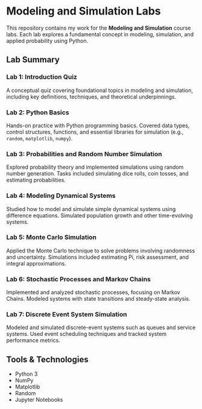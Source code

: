 # Modeling and Simulation Labs

This repository contains my work for the **Modeling and Simulation** course labs. Each lab explores a fundamental concept in modeling, simulation, and applied probability using Python.

## Lab Summary

###  Lab 1: Introduction Quiz
A conceptual quiz covering foundational topics in modeling and simulation, including key definitions, techniques, and theoretical underpinnings.

###  Lab 2: Python Basics
Hands-on practice with Python programming basics. Covered data types, control structures, functions, and essential libraries for simulation (e.g., `random`, `matplotlib`, `numpy`).

###  Lab 3: Probabilities and Random Number Simulation
Explored probability theory and implemented simulations using random number generation. Tasks included simulating dice rolls, coin tosses, and estimating probabilities.

###  Lab 4: Modeling Dynamical Systems
Studied how to model and simulate simple dynamical systems using difference equations. Simulated population growth and other time-evolving systems.

###  Lab 5: Monte Carlo Simulation
Applied the Monte Carlo technique to solve problems involving randomness and uncertainty. Simulations included estimating Pi, risk assessment, and integral approximations.

###  Lab 6: Stochastic Processes and Markov Chains
Implemented and analyzed stochastic processes, focusing on Markov Chains. Modeled systems with state transitions and steady-state analysis.

###  Lab 7: Discrete Event System Simulation
Modeled and simulated discrete-event systems such as queues and service systems. Used event scheduling techniques and tracked system performance metrics.

## Tools & Technologies
- Python 3
- NumPy
- Matplotlib
- Random
- Jupyter Notebooks

